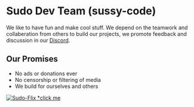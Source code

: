 # Sudo Dev Team (sussy-code)
We like to have fun and make cool stuff. We depend on the teamwork and collaberation from others to build our projects, we promote feedback and discussion in our [Discord](https://docs.sudo-flix.lol/links/discord).

## Our Promises
* No ads or donations ever
* No censorship or filtering of media
* We build for ourselves and others

[![Sudo-Flix](https://github.com/user-attachments/assets/37fac82e-5471-452e-a6ef-fa5bf674baec)  *click me](https://docs.sudo-flix.lol)
